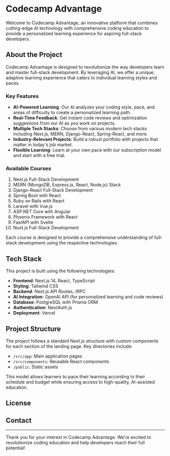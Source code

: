 # Codecamp Advantage

Welcome to Codecamp Advantage, an innovative platform that combines cutting-edge AI technology with comprehensive coding education to provide a personalized learning experience for aspiring full-stack developers.

## About the Project

Codecamp Advantage is designed to revolutionize the way developers learn and master full-stack development. By leveraging AI, we offer a unique, adaptive learning experience that caters to individual learning styles and paces.

### Key Features

- **AI-Powered Learning**: Our AI analyzes your coding style, pace, and areas of difficulty to create a personalized learning path.
- **Real-Time Feedback**: Get instant code reviews and optimization suggestions from our AI as you work on projects.
- **Multiple Tech Stacks**: Choose from various modern tech stacks including Next.js, MERN, Django-React, Spring-React, and more.
- **Industry-Relevant Projects**: Build a robust portfolio with projects that matter in today's job market.
- **Flexible Learning**: Learn at your own pace with our subscription model and start with a free trial.

### Available Courses

1. Next.js Full-Stack Development
2. MERN (MongoDB, Express.js, React, Node.js) Stack
3. Django-React Full-Stack Development
4. Spring Boot with React
5. Ruby on Rails with React
6. Laravel with Vue.js
7. ASP.NET Core with Angular
8. Phoenix Framework with React
9. FastAPI with Svelte
10. Nuxt.js Full-Stack Development

Each course is designed to provide a comprehensive understanding of full-stack development using the respective technologies.

## Tech Stack

This project is built using the following technologies:

- **Frontend**: Next.js 14, React, TypeScript
- **Styling**: Tailwind CSS
- **Backend**: Next.js API Routes, tRPC
- **AI Integration**: OpenAI API (for personalized learning and code reviews)
- **Database**: PostgreSQL with Prisma ORM
- **Authentication**: NextAuth.js
- **Deployment**: Vercel

## Project Structure

The project follows a standard Next.js structure with custom components for each section of the landing page. Key directories include:

- `/src/app`: Main application pages
- `/src/components`: Reusable React components
- `/public`: Static assets

This model allows learners to pace their learning according to their schedule and budget while ensuring access to high-quality, AI-assisted education.

## License


## Contact


---

Thank you for your interest in Codecamp Advantage. We're excited to revolutionize coding education and help developers reach their full potential!
